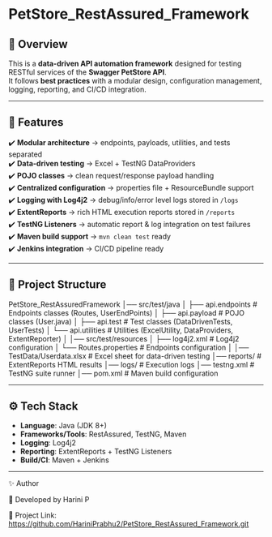 # PetStore_RestAssured_Framework
## 📖 Overview  
This is a **data-driven API automation framework** designed for testing RESTful services of the **Swagger PetStore API**.  
It follows **best practices** with a modular design, configuration management, logging, reporting, and CI/CD integration.  

---

## 🚀 Features  
✔️ **Modular architecture** → endpoints, payloads, utilities, and tests separated  
✔️ **Data-driven testing** → Excel + TestNG DataProviders  
✔️ **POJO classes** → clean request/response payload handling  
✔️ **Centralized configuration** → properties file + ResourceBundle support  
✔️ **Logging with Log4j2** → debug/info/error level logs stored in `/logs`  
✔️ **ExtentReports** → rich HTML execution reports stored in `/reports`  
✔️ **TestNG Listeners** → automatic report & log integration on test failures  
✔️ **Maven build support** → `mvn clean test` ready  
✔️ **Jenkins integration** → CI/CD pipeline ready  

---

## 📂 Project Structure  

PetStore_RestAssuredFramework
│── src/test/java
│ ├── api.endpoints # Endpoints classes (Routes, UserEndPoints)
│ ├── api.payload # POJO classes (User.java)
│ ├── api.test # Test classes (DataDrivenTests, UserTests)
│ └── api.utilities # Utilities (ExcelUtility, DataProviders, ExtentReporter)
│
│── src/test/resources
│ ├── log4j2.xml # Log4j2 configuration
│ └── Routes.properties # Endpoints configuration
│
│── TestData/Userdata.xlsx # Excel sheet for data-driven testing
│── reports/ # ExtentReports HTML results
│── logs/ # Execution logs
│── testng.xml # TestNG suite runner
│── pom.xml # Maven build configuration

---

## ⚙️ Tech Stack  
- **Language**: Java (JDK 8+)  
- **Frameworks/Tools**: RestAssured, TestNG, Maven  
- **Logging**: Log4j2  
- **Reporting**: ExtentReports + TestNG Listeners  
- **Build/CI**: Maven + Jenkins  

---
✨ Author

👤 Developed by Harini P

🔗 Project Link: https://github.com/HariniPrabhu2/PetStore_RestAssured_Framework.git
